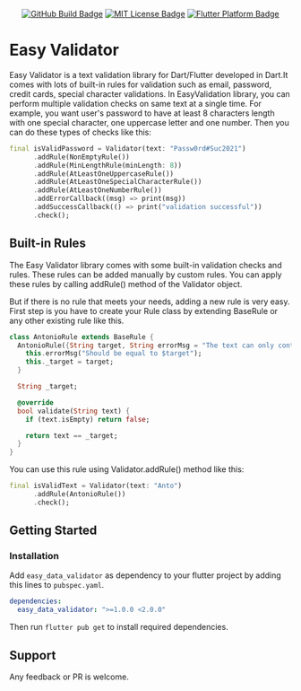 
<p align="center">
    <a href="https://github.com/antocara/easy_validator/actions"><img src="https://github.com/antocara/easy_validator/workflows/Basic%20Flutter%20CI/badge.svg" alt="GitHub Build Badge"></a>
	<a href="https://opensource.org/licenses/MIT"><img src="https://img.shields.io/badge/license-MIT-purple.svg" alt="MIT License Badge"></a>
	<a href="https://github.com/antocara/easy_validator"><img src="https://img.shields.io/badge/platform-flutter-ff69b4.svg" alt="Flutter Platform Badge"></a>
</p>

# Easy Validator

Easy Validator is a text validation library for Dart/Flutter developed in Dart.It comes with lots of built-in rules for validation such as email, password, credit cards, special character validations.
In EasyValidation library, you can perform multiple validation checks on same text at a single time. For example, you want user's password to have at least 8 characters length with one special character, one uppercase letter and one number. Then you can do these types of checks like this:

```dart
final isValidPassword = Validator(text: "Passw0rd#Suc2021")
      .addRule(NonEmptyRule())
      .addRule(MinLengthRule(minLength: 8))
      .addRule(AtLeastOneUppercaseRule())
      .addRule(AtLeastOneSpecialCharacterRule())
      .addRule(AtLeastOneNumberRule())
      .addErrorCallback((msg) => print(msg))
      .addSuccessCallback(() => print("validation successful"))
      .check();
```

## Built-in Rules

The Easy Validator library comes with some built-in validation checks and rules. These rules can be added manually by custom rules.
You can apply these rules by calling addRule() method of the Validator object.

But if there is no rule that meets your needs, adding a new rule is very easy.
First step is you have to create your Rule class by extending BaseRule or any other existing rule like this.

```dart
class AntonioRule extends BaseRule {
  AntonioRule({String target, String errorMsg = "The text can only contain the word Antonio"}) {
    this.errorMsg("Should be equal to $target");
    this._target = target;
  }

  String _target;

  @override
  bool validate(String text) {
    if (text.isEmpty) return false;

    return text == _target;
  }
}
```

You can use this rule using Validator.addRule() method like this:

```dart
final isValidText = Validator(text: "Anto")
      .addRule(AntonioRule())
      .check();
```

## Getting Started

### Installation

Add `easy_data_validator` as dependency to your flutter project by adding this lines to `pubspec.yaml`.

```yaml
dependencies:
  easy_data_validator: ">=1.0.0 <2.0.0"
```

Then run `flutter pub get` to install required dependencies.


## Support

Any feedback or PR is welcome.